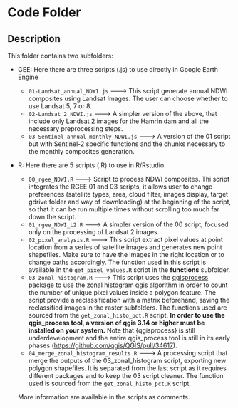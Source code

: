 # Code Folder
## Description

This folder contains two subfolders:
* GEE: Here there are three scripts (.js) to use directly in Google Earth Engine 
  * ```01-Landsat_annual_NDWI.js``` ---> This script generate annual NDWI composites using Landsat Images. The user can choose whether to use Landsat 5, 7 or 8.
  * ```02-Landsat_2_NDWI.js``` ---> A simpler version of the above, that include only Landsat 2 images for the Hamrin dam and all the necessary preprocessing steps.
  * ```03-Sentinel_annual_monthly_NDWI.js``` ---> A version of the 01 script but with Sentinel-2 specific functions and the chunks necessary to the monthly composites generation.
* R: Here there are 5 scripts (.R) to use in R/Rstudio.
  * ```00_rgee_NDWI.R``` ---> Script to process NDWI composites. Thi script integrates the RGEE 01 and 03 scripts, it allows user to change preferences (satellite types, area, cloud filter, images display, target gdrive folder and way of downloading) at the beginning of the script, so that it can be run multiple times without scrolling too much far down the script.
  * ```01_rgee_NDWI_L2.R``` ---> A simpler version of the 00 script, focused only on the processing of Landsat 2 images.
  * ```02_pixel_analysis.R``` ---> This script extract pixel values at point location from a series of satellite images and generates new point shapefiles. Make sure to have the images in the right location or to change paths accordingly. The function used in this script is available in the ```get_pixel_values.R``` script in the **functions** subfolder.
  * ```03_zonal_histogram.R``` ---> This script uses the [qgisprocess](https://github.com/paleolimbot/qgisprocess.git) package to use the zonal histogram qgis algorithm in order to count the number of unique pixel values inside a polygon feature. The script provide a reclassification with a matrix beforehand, saving the reclassified images in the raster subfolders. The functions used are sourced from the ```get_zonal_histo_pct.R``` script.
  **In order to use the qgis_process tool, a version of qgis 3.14 or higher must be installed on your system.** Note that {qgisprocess} is still underdevelopment and the entire qgis_process tool is still in its early phases (https://github.com/qgis/QGIS/pull/34617). 
  * ```04_merge_zonal_histogram_results.R``` ---> A processing script that merge the outputs of the 03_zonal_histogram script, exporting new polygon shapefiles. It is separated from the last script as it requires different packages and to keep the 03 script cleaner. The function used is sourced from the ```get_zonal_histo_pct.R``` script.

  More information are available in the scripts as comments.

